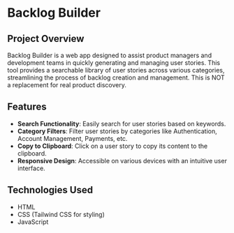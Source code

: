# Backlog Builder

## Project Overview

Backlog Builder is a web app designed to assist product managers and development teams in quickly generating and managing user stories. This tool provides a searchable library of user stories across various categories, streamlining the process of backlog creation and management. This is NOT a replacement for real product discovery.

## Features

- **Search Functionality**: Easily search for user stories based on keywords.
- **Category Filters**: Filter user stories by categories like Authentication, Account Management, Payments, etc.
- **Copy to Clipboard**: Click on a user story to copy its content to the clipboard.
- **Responsive Design**: Accessible on various devices with an intuitive user interface.

## Technologies Used
- HTML
- CSS (Tailwind CSS for styling)
- JavaScript